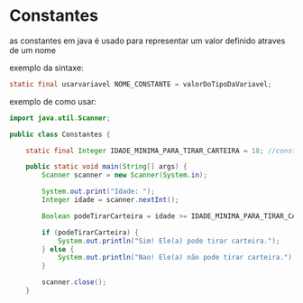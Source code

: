 # Constantes
as constantes em java é usado para representar um valor definido atraves de um nome

exemplo da sintaxe:

~~~java
static final usarvariavel NOME_CONSTANTE = valorDoTipoDaVariavel;
~~~

exemplo de como usar:

~~~java
import java.util.Scanner;

public class Constantes {

    static final Integer IDADE_MINIMA_PARA_TIRAR_CARTEIRA = 18; //constante definida

    public static void main(String[] args) {
        Scanner scanner = new Scanner(System.in);

        System.out.print("Idade: ");
        Integer idade = scanner.nextInt();

        Boolean podeTirarCarteira = idade >= IDADE_MINIMA_PARA_TIRAR_CARTEIRA; //em vez de usar um numero usamos aqui a constante

        if (podeTirarCarteira) {
            System.out.println("Sim! Ele(a) pode tirar carteira.");
        } else {
            System.out.println("Nao! Ele(a) não pode tirar carteira.");
        }

        scanner.close();
    }
~~~
